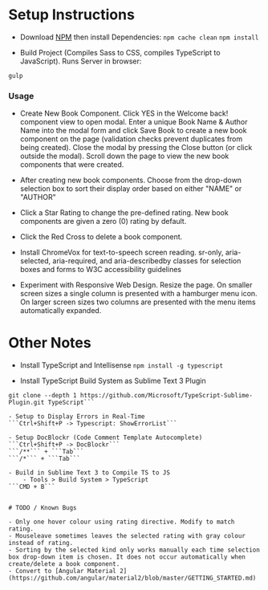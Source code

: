 # Setup Instructions

- Download [NPM](https://nodejs.org/en/) then install Dependencies:
```npm cache clean```
```npm install```

- Build Project (Compiles Sass to CSS, compiles TypeScript to JavaScript). Runs Server in browser:
```
gulp
```

### Usage

- Create New Book Component. Click YES in the Welcome back! component view to open modal. Enter a unique Book Name & Author Name into the modal form and click Save Book to create a new book component on the page (validation checks prevent duplicates from being created). Close the modal by pressing the Close button (or click outside the modal). Scroll down the page to view the new book components that were created.

- After creating new book components. Choose from the drop-down selection box to sort their display order based on either "NAME" or "AUTHOR"

- Click a Star Rating to change the pre-defined rating. New book components are given a zero (0) rating by default.

- Click the Red Cross to delete a book component.

- Install ChromeVox for text-to-speech screen reading. sr-only, aria-selected, aria-required, and aria-describedby classes for selection boxes and forms to W3C accessibility guidelines

- Experiment with Responsive Web Design. Resize the page. On smaller screen sizes a single column is presented with a hamburger menu icon. On larger screen sizes two columns are presented with the menu items automatically expanded.


# Other Notes

- Install TypeScript and Intellisense
```npm install -g typescript```

- Install TypeScript Build System as Sublime Text 3 Plugin
```cd "%APPDATA%\Sublime Text 3\Packages"  
git clone --depth 1 https://github.com/Microsoft/TypeScript-Sublime-Plugin.git TypeScript```

- Setup to Display Errors in Real-Time
```Ctrl+Shift+P -> Typescript: ShowErrorList```

- Setup DocBlockr (Code Comment Template Autocomplete)
```Ctrl+Shift+P -> DocBlockr```
```/**``` + ```Tab```
```/*``` + ```Tab```

- Build in Sublime Text 3 to Compile TS to JS
	- Tools > Build System > TypeScript
```CMD + B```


# TODO / Known Bugs

- Only one hover colour using rating directive. Modify to match rating.
- Mouseleave sometimes leaves the selected rating with gray colour instead of rating.
- Sorting by the selected kind only works manually each time selection box drop-down item is chosen. It does not occur automatically when create/delete a book component.
- Convert to [Angular Material 2](https://github.com/angular/material2/blob/master/GETTING_STARTED.md)